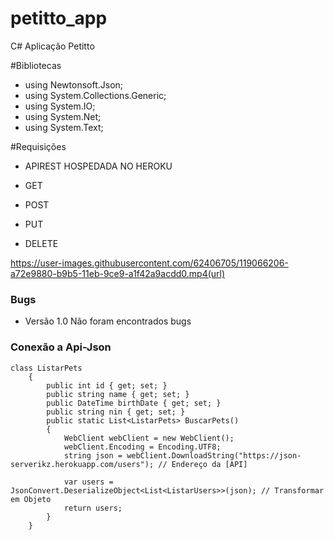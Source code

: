 # petitto_app
C# Aplicação Petitto

#Bibliotecas 

- using Newtonsoft.Json;
- using System.Collections.Generic;
- using System.IO;
- using System.Net;
- using System.Text;

#Requisições 

- APIREST HOSPEDADA NO HEROKU 

- GET
- POST
- PUT
- DELETE


https://user-images.githubusercontent.com/62406705/119066206-a72e9880-b9b5-11eb-9ce9-a1f42a9acdd0.mp4(url)

### Bugs

- Versão 1.0 Não foram encontrados bugs

### Conexão a Api-Json
```
class ListarPets
    {
        public int id { get; set; }
        public string name { get; set; }
        public DateTime birthDate { get; set; }
        public string nin { get; set; }
        public static List<ListarPets> BuscarPets()
        {
            WebClient webClient = new WebClient();
            webClient.Encoding = Encoding.UTF8;
            string json = webClient.DownloadString("https://json-serverikz.herokuapp.com/users"); // Endereço da [API]

            var users = JsonConvert.DeserializeObject<List<ListarUsers>>(json); // Transformar em Objeto
            return users;
        }
    }
```
